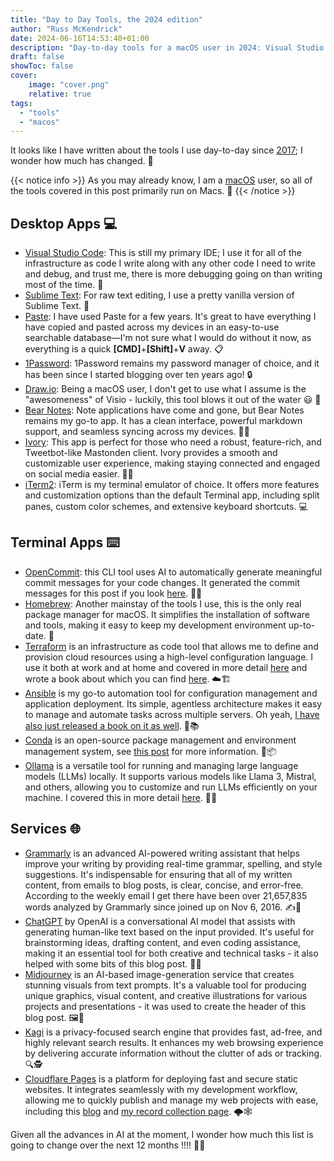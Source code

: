 ```yaml
---
title: "Day to Day Tools, the 2024 edition"
author: "Russ McKendrick"
date: 2024-06-16T14:53:40+01:00
description: "Day-to-day tools for a macOS user in 2024: Visual Studio Code, Sublime Text, Paste, 1Password, and more. Discover essential desktop, terminal, and online services for productivity."
draft: false
showToc: false
cover:
    image: "cover.png"
    relative: true
tags:
  - "tools"
  - "macos"
---
```


It looks like I have written about the tools I use day-to-day since [2017](/2017/01/05/day-to-day-tools/); I wonder how much has changed. 🤔

{{< notice info >}}
As you may already know, I am a [macOS](/tags/macos/) user, so all of the tools covered in this post primarily run on Macs. 🍎
{{< /notice >}}

## Desktop Apps 💻

- [Visual Studio Code](https://code.visualstudio.com/): This is still my primary IDE; I use it for all of the infrastructure as code I write along with any other code I need to write and debug, and trust me, there is more debugging going on than writing most of the time. 🐛
- [Sublime Text](https://www.sublimetext.com/): For raw text editing, I use a pretty vanilla version of Sublime Text. 📝 
- [Paste](https://pasteapp.io): I have used Paste for a few years. It's great to have everything I have copied and pasted across my devices in an easy-to-use searchable database—I'm not sure what I would do without it now, as everything is a quick **[CMD]**+**[Shift]**+**V** away. 📋
- [1Password](https://1password.com/): 1Password remains my password manager of choice, and it has been since I started blogging over ten years ago! 🔒 
- [Draw.io](https://www.drawio.com/): Being a macOS user, I don't get to use what I assume is the "awesomeness" of Visio - luckily, this tool blows it out of the water 😃 🎨
- [Bear Notes](https://bear.app/): Note applications have come and gone, but Bear Notes remains my go-to app. It has a clean interface, powerful markdown support, and seamless syncing across my devices. 🐻📝 
- [Ivory](https://tapbots.com/ivory/): This app is perfect for those who need a robust, feature-rich, and Tweetbot-like Mastonden client. Ivory provides a smooth and customizable user experience, making staying connected and engaged on social media easier. 🐘💬
- [iTerm2](https://iterm2.com/): iTerm is my terminal emulator of choice. It offers more features and customization options than the default Terminal app, including split panes, custom color schemes, and extensive keyboard shortcuts. 💻

## Terminal Apps ⌨️ 

- [OpenCommit](https://github.com/di-sukharev/opencommit): this CLI tool uses AI to automatically generate meaningful commit messages for your code changes. It generated the commit messages for this post if you look [here](https://github.com/russmckendrick/blog/commits/main/). 🤖💬
- [Homebrew](https://brew.sh/): Another mainstay of the tools I use, this is the only real package manager for macOS. It simplifies the installation of software and tools, making it easy to keep my development environment up-to-date. 🍺  
- [Terraform](https://www.terraform.io/) is an infrastructure as code tool that allows me to define and provision cloud resources using a high-level configuration language. I use it both at work and at home and covered in more detail [here](/tags/terraform/) and wrote a book about which you can find [here](https://www.packtpub.com/product/infrastructure-as-code-for-beginners/9781837631636). ☁️🏗️
- [Ansible](https://www.ansible.com/) is my go-to automation tool for configuration management and application deployment. Its simple, agentless architecture makes it easy to manage and automate tasks across multiple servers. Oh yeah, [I have also just released a book on it as well](https://www.packtpub.com/product/learn-ansible-second-edition/9781835088913). 🤖📚
- [Conda](https://docs.conda.io/) is an open-source package management and environment management system, see [this post](/2024/04/06/conda-for-python-environment-management-on-macos/) for more information. 🐍📦
- [Ollama](https://ollama.com/) is a versatile tool for running and managing large language models (LLMs) locally. It supports various models like Llama 3, Mistral, and others, allowing you to customize and run LLMs efficiently on your machine. I covered this in more detail [here](/2024/03/29/running-llms-locally-with-ollama/). 🦙🧠

## Services 🌐

- [Grammarly](https://www.grammarly.com/) is an advanced AI-powered writing assistant that helps improve your writing by providing real-time grammar, spelling, and style suggestions. It's indispensable for ensuring that all of my written content, from emails to blog posts, is clear, concise, and error-free. According to the weekly email I get there have been over 21,657,835 words analyzed by Grammarly since joined up on Nov 6, 2016. ✍️🤖 
- [ChatGPT](https://www.openai.com/chatgpt) by OpenAI is a conversational AI model that assists with generating human-like text based on the input provided. It's useful for brainstorming ideas, drafting content, and even coding assistance, making it an essential tool for both creative and technical tasks - it also helped with some bits of this blog post. 💬🤖
- [Midjourney](https://www.midjourney.com/) is an AI-based image-generation service that creates stunning visuals from text prompts. It's a valuable tool for producing unique graphics, visual content, and creative illustrations for various projects and presentations - it was used to create the header of this blog post. 🖼️🤖
- [Kagi](https://kagi.com/) is a privacy-focused search engine that provides fast, ad-free, and highly relevant search results. It enhances my web browsing experience by delivering accurate information without the clutter of ads or tracking. 🔍🕵️
- [Cloudflare Pages](https://pages.cloudflare.com/) is a platform for deploying fast and secure static websites. It integrates seamlessly with my development workflow, allowing me to quickly publish and manage my web projects with ease, including this [blog](/) and [my record collection page](https://www.mckendrick.rocks/). 🌩️🕸️

Given all the advances in AI at the moment, I wonder how much this list is going to change over the next 12 months !!!! 🤯🔮